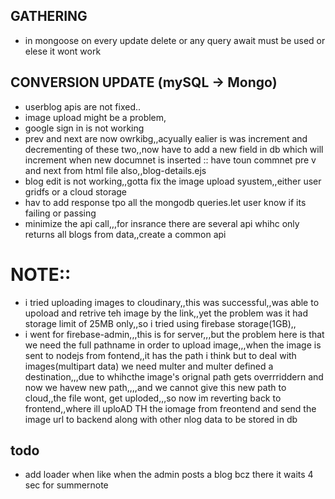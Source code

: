 ## GATHERING
- in mongoose on every update delete or any query await must be used or elese it wont work


## CONVERSION UPDATE (mySQL -> Mongo)
- userblog apis are not fixed..
- image upload might be a problem,
- google sign in is not working
- prev and next are now owrkibg,,acyually ealier is was increment and decrementing of these two,,now have to add a new field in db which will increment when new documnet is inserted :: have toun commnet pre v and next from html file also,,blog-details.ejs
- blog edit is not working,,gotta fix the image upload syustem,,either user gridfs or a cloud storage
- hav to add response tpo all the mongodb queries.let user know if its failing or passing
- minimize the api call,,,for insrance there are several api whihc only returns all blogs from data,,create a common api

# NOTE::
- i tried uploading images to cloudinary,,this was successful,,was able to upoload and retrive teh image by the link,,yet the problem was it had storage limit of 25MB only,,so i tried using firebase storage(1GB),,
- i went for firebase-admin,,,this is for server,,,but the problem here is that we need the full pathname in order to upload image,,,when the image is sent to nodejs from fontend,,it has the path i think but to deal with images(multipart data) we need multer and multer defined a destination,,,due to whihcthe image's orignal path gets overrriddern and now we havew new path,,,,and we cannot give this new path to cloud,,the file wont, get uploded,,,so now im reverting back to frontend,,where ill uploAD TH the iomage from freontend and send the image url to backend along with other nlog data to be stored in db

## todo
- add loader when like when the admin posts a blog bcz there it waits 4 sec for summernote
